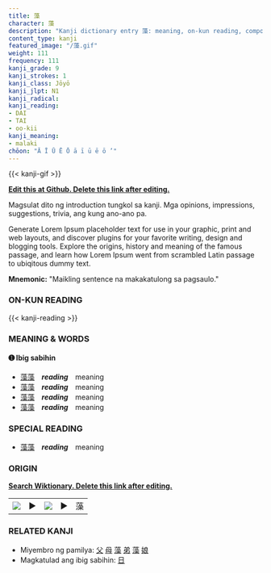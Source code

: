 ```yaml
---
title: 藻
character: 藻
description: "Kanji dictionary entry 藻: meaning, on-kun reading, compounds, origin, related kanji"
content_type: kanji
featured_image: "/藻.gif"
weight: 111
frequency: 111
kanji_grade: 9
kanji_strokes: 1
kanji_class: Jōyō
kanji_jlpt: N1
kanji_radical: 
kanji_reading: 
- DAI
- TAI
- oo-kii
kanji_meaning:
- malaki
chōon: "Ā Ī Ū Ē Ō ā ī ū ē ō ’"
---
```

[//]: # (Don't edit the line below. Kanji animated GIF code is automatically generated.)
{{< kanji-gif >}}

[//]: # (Edit below this line.)

**[Edit this at Github. Delete this link after editing.](https://github.com/tim0g/tim/tree/main/content/kanji/藻/index.md)**

Magsulat dito ng introduction tungkol sa kanji. Mga opinions, impressions, suggestions, trivia, ang kung ano-ano pa.

Generate Lorem Ipsum placeholder text for use in your graphic, print and web layouts, and discover plugins for your favorite writing, design and blogging tools. Explore the origins, history and meaning of the famous passage, and learn how Lorem Ipsum went from scrambled Latin passage to ubiqitous dummy text.
 
**Mnemonic:** "Maikling sentence na makakatulong sa pagsaulo."

### ON-KUN READING

[//]: # (Don't edit the line below. ON-KUN READING code is automatically generated.)
{{< kanji-reading >}}

### MEANING & WORDS

#### ➊ **Ibig sabihin**
  - [藻](../藻)[藻](../藻)　***reading***　meaning
  - [藻](../藻)[藻](../藻)　***reading***　meaning
  - [藻](../藻)[藻](../藻)　***reading***　meaning
  - [藻](../藻)[藻](../藻)　***reading***　meaning

### SPECIAL READING
  - [藻](../藻)[藻](../藻)　***reading***　meaning

### ORIGIN

**[Search Wiktionary. Delete this link after editing.](https://wiktionary.org/wiki/藻)**
<table class="kanji-table"><tr><td>
<img src="60px-藻-bronze.svg.png">
</td><td>▶</td><td>
<img src="60px-藻-oracle.svg.png">
</td><td>▶</td>
<td class="kanji-origin">藻</td>
</tr></table>

### RELATED KANJI
- Miyembro ng pamilya: [父](../父) [母](../母) [藻](../藻) [弟](../弟) [藻](../藻) [娘](../娘)
- Magkatulad ang ibig sabihin: [日](../日)
